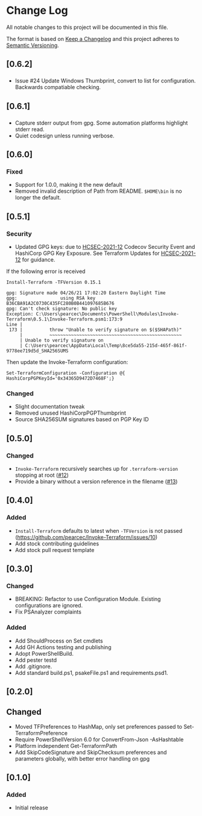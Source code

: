# Change Log

All notable changes to this project will be documented in this file.

The format is based on [Keep a Changelog](http://keepachangelog.com/)
and this project adheres to [Semantic Versioning](http://semver.org/).

## [0.6.2]

###

- Issue #24 Update Windows Thumbprint, convert to list for configuration.  Backwards compatiable checking.

## [0.6.1]

###

- Capture stderr output from gpg. Some automation platforms highlight stderr read.
- Quiet codesign unless running verbose.

## [0.6.0]

### Fixed

- Support for 1.0.0, making it the new default
- Removed invalid description of Path from README.  `$HOME\bin` is no longer the default.

## [0.5.1]

### Security

- Updated GPG keys: due to [HCSEC-2021-12](https://discuss.hashicorp.com/t/hcsec-2021-12-codecov-security-event-and-hashicorp-gpg-key-exposure/23512) Codecov Security Event and HashiCorp GPG Key Exposure. See Terraform Updates for [HCSEC-2021-12](https://discuss.hashicorp.com/t/terraform-updates-for-hcsec-2021-12/23570) for guidance.

If the following error is received

```pwsh
Install-Terraform -TFVersion 0.15.1

gpg: Signature made 04/26/21 17:02:20 Eastern Daylight Time
gpg:                using RSA key B36CBA91A2C0730C435FC280B0B441097685B676
gpg: Can't check signature: No public key
Exception: C:\Users\pearcec\Documents\PowerShell\Modules\Invoke-Terraform\0.5.1\Invoke-Terraform.psm1:173:9
Line |
 173 |          throw "Unable to verify signature on $($SHAPath)"
     |          ~~~~~~~~~~~~~~~~~~~~~~~~~~~~~~~~~~~~~~~~~~~~~~~~~
     | Unable to verify signature on
     | C:\Users\pearcec\AppData\Local\Temp\8ce5da55-215d-465f-861f-9778ee719d5d_SHA256SUMS
```

Then update the Invoke-Terraform configuration:

```pwsh
Set-TerraformConfiguration -Configuration @{ HashiCorpPGPKeyId='0x34365D9472D7468F';}
```

### Changed

- Slight documentation tweak
- Removed unused HashiCorpPGPThumbprint
- Source SHA256SUM signatures based on PGP Key ID

## [0.5.0]

### Changed

- `Invoke-Terraform` recursively searches up for `.terraform-version` stopping at root ([#12](https://github.com/pearcec/Invoke-Terraform/issues/12))
- Provide a binary without a version reference in the filename ([#13](https://github.com/pearcec/Invoke-Terraform/issues/13))

## [0.4.0]

### Added

- `Install-Terraform` defaults to latest when `-TFVersion` is not passed (https://github.com/pearcec/Invoke-Terraform/issues/10)
- Add stock contributing guidelines
- Add stock pull request template

## [0.3.0]

### Changed
- BREAKING: Refactor to use Configuration Module. Existing configurations are ignored.
- Fix PSAnalyzer complaints

### Added
- Add ShouldProcess on Set cmdlets
- Add GH Actions testing and publishing
- Adopt PowerShellBuild.
- Add pester testd
- Add .gitignore.
- Add standard build.ps1, psakeFile.ps1 and requirements.psd1.


## [0.2.0]

## Changed
- Moved TFPreferences to HashMap, only set preferences passed to Set-TerraformPreference
- Require PowerShellVersion 6.0 for ConvertFrom-Json -AsHashtable
- Platform independent Get-TerraformPath
- Add SkipCodeSignature and SkipChecksum preferences and parameters globally, with better error handling on gpg

## [0.1.0]

### Added

- Initial release
